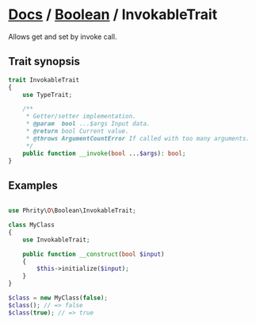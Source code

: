 # [Docs](../../README.md) / [Boolean](../Boolean.md) / InvokableTrait

Allows get and set by invoke call.

## Trait synopsis

```php
trait InvokableTrait
{
    use TypeTrait;

    /**
     * Getter/setter implementation.
     * @param  bool ...$args Input data.
     * @return bool Current value.
     * @throws ArgumentCountError If called with too many arguments.
     */
    public function __invoke(bool ...$args): bool;
}
```

## Examples

```php

use Phrity\O\Boolean\InvokableTrait;

class MyClass
{
    use InvokableTrait;

    public function __construct(bool $input)
    {
        $this->initialize($input);
    }
}

$class = new MyClass(false);
$class(); // => false
$class(true); // => true
```

